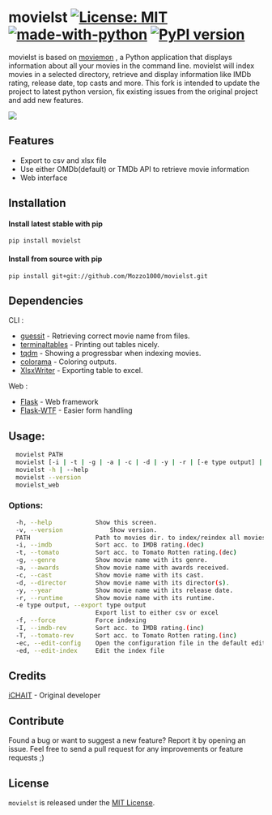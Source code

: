 # movielst [![License: MIT](https://img.shields.io/badge/License-MIT-yellow.svg)](https://opensource.org/licenses/MIT) [![made-with-python](https://img.shields.io/badge/Made%20with-Python-1f425f.svg)](https://www.python.org/) [![PyPI version](https://badge.fury.io/py/movielst.svg)](https://badge.fury.io/py/movielst)

movielst is based on [moviemon](https://github.com/iCHAIT/moviemon) , a Python application that displays information about all your movies in the command line.
movielst will index movies in a selected directory, retrieve and display information like IMDb rating, release date, top casts and more.
This fork is intended to update the project to latest python version, fix existing issues from the original project and add new features.

![](https://i.imgur.com/Lb8qCXa.gif)

## Features
* Export to csv and xlsx file
* Use either OMDb(default) or TMDb API to retrieve movie information
* Web interface


## Installation
#### Install latest stable with pip
`pip install movielst`
#### Install from source with pip
`pip install git+git://github.com/Mozzo1000/movielst.git`


## Dependencies

CLI :
* [guessit](https://github.com/guessit-io/guessit) - Retrieving correct movie name from files.
* [terminaltables](https://github.com/Robpol86/terminaltables) - Printing out tables nicely.
* [tqdm](https://github.com/tqdm/tqdm) - Showing a progressbar when indexing movies.
* [colorama](https://github.com/tartley/colorama) - Coloring outputs.
* [XlsxWriter](https://github.com/jmcnamara/XlsxWriter) - Exporting table to excel.

Web :
* [Flask](https://github.com/pallets/flask) - Web framework
* [Flask-WTF](https://github.com/lepture/flask-wtf) - Easier form handling

## Usage:
```sh
  movielst PATH
  movielst [-i | -t | -g | -a | -c | -d | -y | -r | [-e type output] | -f | -I | -T | -ec | -ed]
  movielst -h | --help
  movielst --version
  movielst_web
```

### Options:
```sh
  -h, --help            Show this screen.
  -v, --version             Show version.
  PATH                  Path to movies dir. to index/reindex all movies.
  -i, --imdb            Sort acc. to IMDB rating.(dec)
  -t, --tomato          Sort acc. to Tomato Rotten rating.(dec)
  -g, --genre           Show movie name with its genre.
  -a, --awards          Show movie name with awards received.
  -c, --cast            Show movie name with its cast.
  -d, --director        Show movie name with its director(s).
  -y, --year            Show movie name with its release date.
  -r, --runtime         Show movie name with its runtime.
  -e type output, --export type output
                        Export list to either csv or excel
  -f, --force           Force indexing
  -I, --imdb-rev        Sort acc. to IMDB rating.(inc)
  -T, --tomato-rev      Sort acc. to Tomato Rotten rating.(inc)
  -ec, --edit-config    Open the configuration file in the default editor
  -ed, --edit-index     Edit the index file
```

## Credits
[iCHAIT](https://github.com/iCHAIT) - Original developer

## Contribute

Found a bug or want to suggest a new feature? Report it by opening an issue. Feel free to send a pull request for any improvements or feature requests ;)


## License
`movielst` is released under the [MIT License](http://www.opensource.org/licenses/MIT).